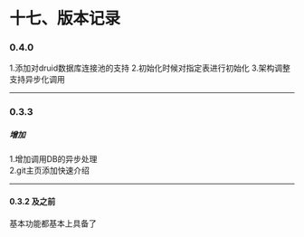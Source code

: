 # 十七、版本记录

### 0.4.0
1.添加对druid数据库连接池的支持
2.初始化时候对指定表进行初始化
3.架构调整支持异步化调用

---

### 0.3.3
##### 增加
1.增加调用DB的异步处理<br/>
2.git主页添加快速介绍<br/>

---

#### 0.3.2 及之前
基本功能都基本上具备了